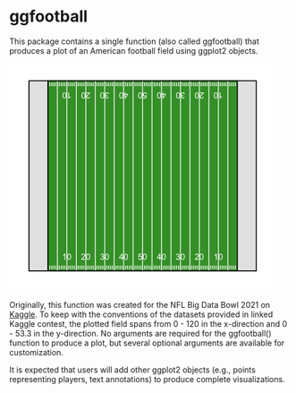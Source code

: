 # ggfootball

This package contains a single function (also called ggfootball) that produces a plot of an American football field using ggplot2 objects. 

![](ggfootball.png)

Originally, this function was created for the NFL Big Data Bowl 2021 on [Kaggle](https://www.kaggle.com/c/nfl-big-data-bowl-2021). To keep with the conventions of the datasets provided in linked Kaggle contest, the plotted field spans from 0 - 120 in the x-direction and 0 - 53.3 in the y-direction. No arguments are required for the ggfootball() function to produce a plot, but several optional arguments are available for customization.

It is expected that users will add other ggplot2 objects (e.g., points representing players, text annotations) to produce complete visualizations.
